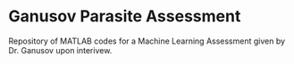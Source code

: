 # Ganusov Parasite Assessment
 Repository of MATLAB codes for a Machine Learning Assessment given by Dr. Ganusov upon interivew.
